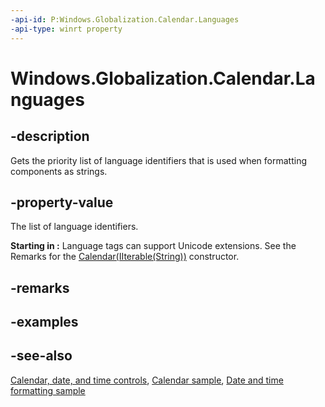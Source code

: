 ```yaml
---
-api-id: P:Windows.Globalization.Calendar.Languages
-api-type: winrt property
---
```


<!-- Property syntax
public Windows.Foundation.Collections.IVectorView<string> Languages { get; }
-->

# Windows.Globalization.Calendar.Languages

## -description
Gets the priority list of language identifiers that is used when formatting components as strings.

## -property-value
The list of language identifiers.

**Starting in :** Language tags can support Unicode extensions. See the Remarks for the [Calendar(IIterable(String))](calendar_calendar_1181929246.md) constructor.

## -remarks

## -examples

## -see-also

[Calendar, date, and time controls](/windows/uwp/design/controls-and-patterns/date-and-time), [Calendar sample](https://github.com/Microsoft/Windows-universal-samples/tree/master/Samples/Calendar), [Date and time formatting sample](https://github.com/microsoft/Windows-universal-samples/tree/master/Samples/DateTimeFormatting)
